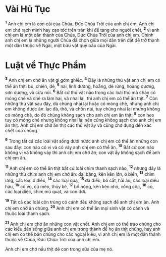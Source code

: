 # Vài Hủ Tục

<sup><b>1</b></sup> Anh chị em là con cái của Chúa, Ðức Chúa Trời của anh chị em. Anh chị em chớ rạch mình hay cạo tóc trên trán khi để tang cho người chết, <sup><b>2</b></sup> vì anh chị em là một dân thánh của Chúa, Ðức Chúa Trời của anh chị em. Chính anh chị em là những người Chúa đã chọn giữa mọi dân trên đất để trở thành một dân thuộc về Ngài, một bửu vật quý báu của Ngài.

# Luật về Thực Phẩm

<sup><b>3</b></sup> Anh chị em chớ ăn vật gì gớm ghiếc. <sup><b>4</b></sup> Ðây là những thú vật anh chị em có thể ăn thịt: bò, chiên, dê, <sup><b>5</b></sup> nai, linh dương, hoẵng, dê rừng, hoàng dương, sơn dương, và cừu núi. <sup><b>6</b></sup> Bất cứ thú vật nào trong các loài thú mà chân có móng chẻ và chẻ ra làm hai, và nhai lại, thì anh chị em có thể ăn thịt. <sup><b>7</b></sup> Còn những thú vật sau đây, dù chúng nhai lại hoặc có móng chẻ, nhưng anh chị em không được ăn: lạc đà, thỏ, và chồn núi, tuy chúng nhai lại nhưng không có móng chẻ, do đó chúng không sạch cho anh chị em ăn thịt; <sup><b>8</b></sup> con heo tuy có móng chẻ nhưng không nhai lại nên cũng không sạch cho anh chị em ăn thịt. Anh chị em chớ ăn thịt các thú vật ấy và cũng chớ đụng đến xác chết của chúng.

<sup><b>9</b></sup> Trong tất cả các loài vật sống dưới nước anh chị em có thể ăn những con sau đây: con nào có vi và có vảy anh chị em có thể ăn. <sup><b>10</b></sup> Bất cứ con nào không vi và không vảy thì anh chị em chớ ăn; con vật ấy không sạch để anh chị em ăn.

<sup><b>11</b></sup> Anh chị em có thể ăn thịt bất cứ loài chim thanh sạch nào, <sup><b>12</b></sup> nhưng đây là những thứ chim anh chị em chớ ăn: đại bàng, kên kên lớn, ó biển, <sup><b>13</b></sup> chim ưng, các loại ó diều, <sup><b>14</b></sup> các loại quạ, <sup><b>15</b></sup> đà điểu, bồ cắt, hải âu, các loại diều hâu, <sup><b>16</b></sup> cú vọ, cú mèo, thủy kê, <sup><b>17</b></sup> bồ nông, kên kên nhỏ, cồng cộc, <sup><b>18</b></sup> cò, các loại diệc, chim mũ quạt, và con dơi.

<sup><b>19</b></sup> Tất cả các loài côn trùng có cánh đều không sạch để anh chị em ăn. Anh chị em chớ ăn chúng. <sup><b>20</b></sup> Anh chị em có thể ăn mọi sinh vật có cánh và thuộc loài thanh sạch.

<sup><b>21</b></sup> Anh chị em chớ ăn những con vật chết. Anh chị em có thể trao chúng cho các kiều dân sống giữa anh chị em trong thành để họ ăn thịt chúng, hay anh chị em có thể bán chúng cho các ngoại kiều, vì anh chị em là một dân thánh thuộc về Chúa, Ðức Chúa Trời của anh chị em.

Anh chị em chớ nấu thịt dê con trong sữa của mẹ nó.
